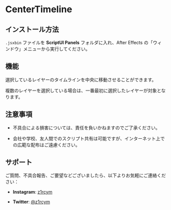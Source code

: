 # CenterTimeline



## インストール方法

`.jsxbin` ファイルを **ScriptUI Panels** フォルダに入れ、After Effects の「ウィンドウ」メニューから実行してください。



## 機能

選択しているレイヤーのタイムラインを中央に移動させることができます。

複数のレイヤーを選択している場合は、一番最初に選択したレイヤーが対象となります。



## 注意事項

- 不具合による損害については、責任を負いかねますのでご了承ください。

- 会社や学校、友人間でのスクリプト共有は可能ですが、インターネット上での広範な配布はご遠慮ください。



## サポート

ご質問、不具合報告、ご要望などございましたら、以下よりお気軽にご連絡ください：



- **Instagram**: [z1rcym](https://www.instagram.com/z1rcym)

- **Twitter**: [@z1rcym](https://twitter.com/z1rcym)
